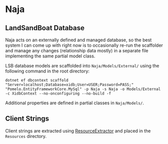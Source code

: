 # Naja



## LandSandBoat Database

Naja acts on an externally defined and managed database, so the best system I can come up with right now is to occasionally re-run the scaffolder and manage any changes (relationship data mostly) in a separate file implementing the same partial model class.

LSB database models are scaffolded into `Naja/Models/External/` using the following command in the root directory:

```
dotnet ef dbcontext scaffold "Server=localhost;Database=xidb;User=USER;Password=PASS;"  "Pomelo.EntityFrameworkCore.MySql" -p Naja -s Naja -o Models/External -c XidbContext --no-onconfiguring --no-build -f
```

Additional properties are defined in partial classes in `Naja/Models/`.


## Client Strings

Client strings are extracted using [ResourceExtractor](https://github.com/Windower/ResourceExtractor) and placed in the `Resources` directory.
